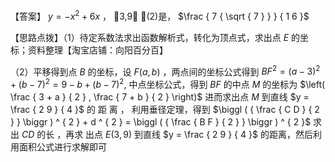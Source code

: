 【答案】 $y = - x ^ { 2 } + 6 x$ ， 3,9 ；(2)是， $\frac { 7 { \sqrt { 7 } } } { 1 6 }$

【思路点拨】（1）待定系数法求出函数解析式，转化为顶点式，求出点 $E$ 的坐标；资料整理【淘宝店铺：向阳百分百】

（2）平移得到点 $B$ 的坐标，设 $F \big ( a , b \big )$ ，两点间的坐标公式得到 $B F ^ { 2 } = \left( a - 3 \right) ^ { 2 } + \left( b - 7 \right) ^ { 2 } = 9 - b + \left( b - 7 \right) ^ { 2 } ,$ 中点坐标公式，得到 $B F$ 的中点 $M$ 的坐标为 $\left( \frac { 3 + a } { 2 } , \frac { 7 + b } { 2 } \right)$ 进而求出点 $M$ 到直线 $y = \frac { 2 9 } { 4 }$ 的 距 离 ， 利用垂径定理，得到 $\biggl ( { \frac { C D } { 2 } } \biggr ) ^ { 2 } + d ^ { 2 } = \biggl ( { \frac { B F } { 2 } } \biggr ) ^ { 2 }$ 求出 $C D$ 的长 ，再求 出点 $E \big ( 3 , 9 \big )$ 到直线 $y = \frac { 2 9 } { 4 }$ 的距离，然后利用面积公式进行求解即可
